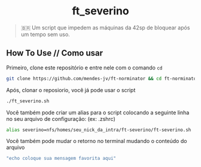 <div align="center">

# ft_severino

</div>

> :brazil: Um script que impedem as máquinas da 42sp de bloquear após um tempo sem uso.

## How To Use // Como usar

Primeiro, clone este repositório e entre nele com o comando `cd`

```zsh
git clone https://github.com/mendes-jv/ft-norminator && cd ft-norminator
```
Após, clonar o reposiorio, você já pode usar o script
```zsh
./ft_severino.sh 
```

Você também pode criar um alias para o script colocando a seguinte linha no seu arquivo de configuração: (ex: .zshrc)

```zsh
alias severino=nfs/homes/seu_nick_da_intra/ft-severino/ft-severino.sh
```

Você também pode mudar o retorno no terminal mudando o conteúdo do arquivo

```zsh
"echo coloque sua mensagem favorita aqui"
```
